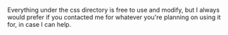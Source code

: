 Everything under the css directory is free to use and modify, but I always would prefer if you contacted me for whatever you're planning on using it for, in case I can help.